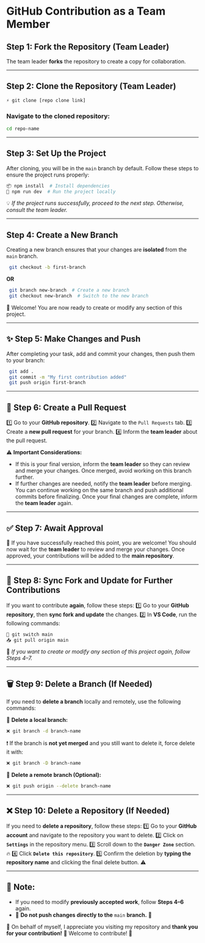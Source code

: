 #  **GitHub Contribution as a Team Member**

##  Step 1: **Fork the Repository** (Team Leader)
The team leader **forks** the repository to create a copy for collaboration.

---

##  Step 2: **Clone the Repository** (Team Leader)
```sh
⚡ git clone [repo clone link]
```
### Navigate to the cloned repository:
```sh
cd repo-name
```
---

##  Step 3: **Set Up the Project**
After cloning, you will be in the `main` branch by default. Follow these steps to ensure the project runs properly:
```sh
📦 npm install  # Install dependencies
🚀 npm run dev  # Run the project locally
```
💡 _If the project runs successfully, proceed to the next step. Otherwise, consult the team leader._

---

##  Step 4: **Create a New Branch**
Creating a new branch ensures that your changes are **isolated** from the `main` branch.
```sh
 git checkout -b first-branch
```
**OR**
```sh
 git branch new-branch  # Create a new branch
 git checkout new-branch  # Switch to the new branch
```
🎉 Welcome! You are now ready to create or modify any section of this project.

---

## ✨ Step 5: **Make Changes and Push**
After completing your task, add and commit your changes, then push them to your branch:
```sh
 git add .
 git commit -m "My first contribution added"
 git push origin first-branch
```

---

## 🔀 Step 6: **Create a Pull Request**
1️⃣ Go to your **GitHub repository**.
2️⃣ Navigate to the `Pull Requests` tab.
3️⃣ Create a **new pull request** for your branch.
4️⃣ Inform the **team leader** about the pull request.

⚠️ **Important Considerations:**
- If this is your final version, inform the **team leader** so they can review and merge your changes. Once merged, avoid working on this branch further.
-  If further changes are needed, notify the **team leader** before merging. You can continue working on the same branch and push additional commits before finalizing. Once your final changes are complete, inform the **team leader** again.

---

## ✅ Step 7: **Await Approval**
🎉 If you have successfully reached this point, you are welcome! You should now wait for the **team leader** to review and merge your changes. Once approved, your contributions will be added to the **main repository**.

---

## 🔄 Step 8: **Sync Fork and Update for Further Contributions**
If you want to contribute **again**, follow these steps:
1️⃣ Go to your **GitHub repository**, then **sync fork and update** the changes.
2️⃣ In **VS Code**, run the following commands:
```sh
🔄 git switch main
📥 git pull origin main
```
📌 _If you want to create or modify any section of this project again, follow Steps 4–7._

---

## 🗑 Step 9: **Delete a Branch (If Needed)**
If you need to **delete a branch** locally and remotely, use the following commands:

🔻 **Delete a local branch:**
```sh
❌ git branch -d branch-name
```
❗ If the branch is **not yet merged** and you still want to delete it, force delete it with:
```sh
❌ git branch -D branch-name
```

🔻 **Delete a remote branch (Optional):**
```sh
❌ git push origin --delete branch-name
```

---

## ❌ Step 10: **Delete a Repository (If Needed)**
If you need to **delete a repository**, follow these steps:
1️⃣ Go to your **GitHub account** and navigate to the repository you want to delete.
2️⃣ Click on **`Settings`** in the repository menu.
3️⃣ Scroll down to the **`Danger Zone`** section. 🔥
4️⃣ Click **`Delete this repository`**.
5️⃣ Confirm the deletion by **typing the repository name** and clicking the final delete button. ⚠️

---

## 📌 **Note:**
- If you need to modify **previously accepted work**, follow **Steps 4–6** again.
- 🚨 **Do not push changes directly to the** `main` **branch.** 🚨

💙 On behalf of myself, I appreciate you visiting my repository and **thank you for your contribution!** 🙌 Welcome to contribute! 🚀
